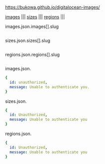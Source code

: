 https://bukowa.github.io/digitalocean-images/

[images](./images.json) ||| [sizes](./sizes.json) ||| [regions](./regions.json) |||

images.json.images[].slug
````yaml
````
sizes.json.sizes[].slug
````yaml
````
regions.json.regions[].slug
````yaml
````
images.json.
````yaml
{
  id: unauthorized,
  message: Unable to authenticate you.
}
````
sizes.json.
````yaml
{
  id: Unauthorized,
  message: Unable to authenticate you
}
````
regions.json.
````yaml
{
  id: Unauthorized,
  message: Unable to authenticate you
}
````
